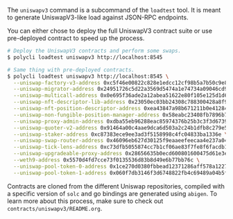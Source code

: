 The `uniswapv3` command is a subcommand of the `loadtest` tool. It is meant to generate UniswapV3-like load against JSON-RPC endpoints.

You can either chose to deploy the full UniswapV3 contract suite or use pre-deployed contract to speed up the process.

```bash
# Deploy the UniswapV3 contracts and perform some swaps.
$ polycli loadtest uniswapv3 http://localhost:8545

# Same thing with pre-deployed contracts.
$ polycli loadtest uniswapv3 http://localhost:8545 \
  --uniswap-factory-v3-address 0xc5f46e00822c828e1edcc12cf98b5a7b50c9e81b \
  --uniswap-migrator-address 0x24951726c5d22a3569d5474a1e74734a09046cd9 \
  --uniswap-multicall-address 0x0e695f36ade2a12abea51622e80f105e125d1d6e \
  --uniswap-nft-descriptor-lib-address 0x23050ec03bb24308c788300428a8f9c247f28b25 \
  --uniswap-nft-position-descriptor-address 0xea43847a98b671211b0e412849b69bbd7d53fd00 \
  --uniswap-non-fungible-position-manager-address 0x58eabc23408fb7896b7ce943828cc00044786449 \
  --uniswap-proxy-admin-address 0xdba55eb96288eac85974376b25b3c3f3d67399b7 \
  --uniswap-quoter-v2-address 0x91464a00c4aae9dca6d503a2c24b1dfb8c279e50 \
  --uniswap-staker-address 0xc87383ece9ee3ad3f5158998c4fc04833ba1336e \
  --uniswap-swap-router-address 0x46096eb627d30125f9eaaeefeecaa4e237a04a97 \
  --uniswap-tick-lens-address 0xc73dfb5055874cc7b1cf06ae83f7fe8f6facdb19 \
  --uniswap-upgradeable-proxy-address 0x28656635b0ecd600801600475d61e3ec1534de6e \
  --weth9-address 0x5570d4fd7cce73f0135536d83b8d49e6b77bb76c \
  --uniswap-pool-token-0-address 0x1ce270d0380fbbead12371286aff578a1227d1d7 \
  --uniswap-pool-token-1-address 0x060f7db3146f3d6748822fb4c69489a04b5f3278
```

Contracts are cloned from the different Uniswap repositories, compiled with a specific version of `solc` and go bindings are generated using `abigen`. To learn more about this process, make sure to check out `contracts/uniswapv3/README.org`.
